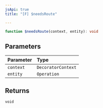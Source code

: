 ```yaml
---
jsApi: true
title: "[F] $needsRoute"

---
```

```ts
function $needsRoute(context, entity): void
```

## Parameters

| Parameter | Type |
| :------ | :------ |
| `context` | `DecoratorContext` |
| `entity` | `Operation` |

## Returns

`void`
